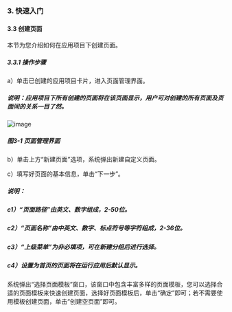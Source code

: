 ### 3. 快速入门

#### 3.3 创建页面

本节为您介绍如何在应用项目下创建页面。

##### 3.3.1 操作步骤

a）单击已创建的应用项目卡片，进入页面管理界面。

##### 说明：应用项目下所有创建的页面将在该页面显示，用户可对创建的所有页面及页面间的关系一目了然。

![image](https://user-images.githubusercontent.com/79617492/183019902-dda53b5a-08c3-44de-a3cc-385706bae17f.png)

##### 图3-1 页面管理界面

b）单击上方“新建页面”选项，系统弹出新建自定义页面。

c）填写好页面的基本信息，单击“下一步”。

##### 说明：

##### c1）“页面路径”由英文、数字组成，2-50位。

##### c2）“页面名称”由中英文、数字、标点符号等字符组成，2-36位。

##### c3）“上级菜单”为非必填项，可在新建分组后进行选择。

##### c4）设置为首页的页面将在运行应用后默认显示。

系统弹出“选择页面模板”窗口，该窗口中包含丰富多样的页面模板，您可以选择合适的页面模板来快速创建页面，选择好页面模板后，单击“确定”即可；若不需要使用模板创建页面，单击“创建空页面”即可。
